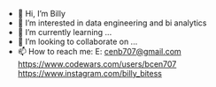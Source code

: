 - 👋 Hi, I’m Billy
- 👀 I’m interested in data engineering and bi analytics
- 🌱 I’m currently learning ...
- 💞️ I’m looking to collaborate on ...
- 📫 How to reach me: 
      E: cenb707@gmail.com
      https://www.codewars.com/users/bcen707
      https://www.instagram.com/billy_bitess

<!---
bcen707/bcen707 is a ✨ special ✨ repository because its `README.md` (this file) appears on your GitHub profile.
You can click the Preview link to take a look at your changes.
--->
